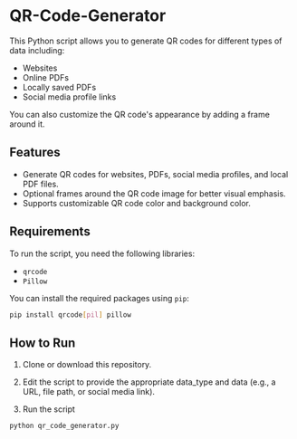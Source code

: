 # QR-Code-Generator


This Python script allows you to generate QR codes for different types of data including:
- Websites
- Online PDFs
- Locally saved PDFs
- Social media profile links

You can also customize the QR code's appearance by adding a frame around it.

## Features
- Generate QR codes for websites, PDFs, social media profiles, and local PDF files.
- Optional frames around the QR code image for better visual emphasis.
- Supports customizable QR code color and background color.

## Requirements

To run the script, you need the following libraries:

- `qrcode`
- `Pillow`

You can install the required packages using `pip`:

```bash
pip install qrcode[pil] pillow
```

How to Run
----------

1.  Clone or download this repository.
    
2.  Edit the script to provide the appropriate data\_type and data (e.g., a URL, file path, or social media link).
    
3.  Run the script
``` bash
python qr_code_generator.py
```

